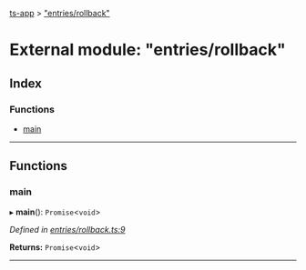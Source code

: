 [ts-app](../README.md) > ["entries/rollback"](../modules/_entries_rollback_.md)

# External module: "entries/rollback"

## Index

### Functions

* [main](_entries_rollback_.md#main)

---

## Functions

<a id="main"></a>

###  main

▸ **main**(): `Promise`<`void`>

*Defined in [entries/rollback.ts:9](https://github.com/jmeyers91/ts-app/blob/0a84084/src/entries/rollback.ts#L9)*

**Returns:** `Promise`<`void`>

___

